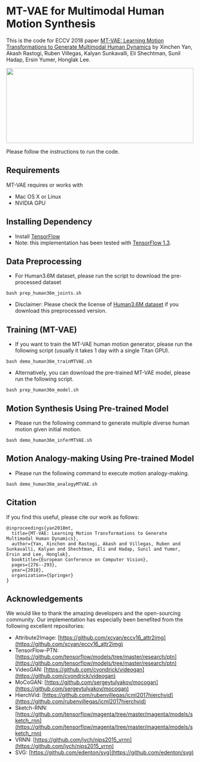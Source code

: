 # MT-VAE for Multimodal Human Motion Synthesis

This is the code for ECCV 2018 paper [MT-VAE: Learning Motion Transformations to Generate Multimodal Human Dynamics](https://arxiv.org/abs/1808.04545) by Xinchen Yan, Akash Rastogi, Ruben Villegas, Kalyan Sunkavalli, Eli Shechtman, Sunil Hadap, Ersin Yumer, Honglak Lee.

<img src="https://sites.google.com/site/skywalkeryxc/multimodal_motion/00_comb_MTVAE.gif?attredirects=0" width="500px" height="200px"/>

Please follow the instructions to run the code.

## Requirements
MT-VAE requires or works with
* Mac OS X or Linux
* NVIDIA GPU

## Installing Dependency
* Install [TensorFlow](https://www.tensorflow.org/)
* Note: this implementation has been tested with [TensorFlow 1.3](https://www.tensorflow.org/versions/r1.3/).

## Data Preprocessing
* For Human3.6M dataset, please run the script to download the pre-processed dataset
```
bash prep_human36m_joints.sh
```
* Disclaimer: Please check the license of [Human3.6M dataset](http://vision.imar.ro/human3.6m/description.php) if you download this preprocessed version.

## Training (MT-VAE)
* If you want to train the MT-VAE human motion generator, please run the following script (usually it takes 1 day with a single Titan GPU).
```
bash demo_human36m_trainMTVAE.sh
```
* Alternatively, you can download the pre-trained MT-VAE model, please run the following script.
```
bash prep_human36m_model.sh
```

## Motion Synthesis Using Pre-trained Model
* Please run the following command to generate multiple diverse human motion given initial motion.
```
bash demo_human36m_inferMTVAE.sh
```

## Motion Analogy-making Using Pre-trained Model
* Please run the following command to execute motion analogy-making.
```
bash demo_human36m_analogyMTVAE.sh
```

## Citation
If you find this useful, please cite our work as follows:
```
@inproceedings{yan2018mt,
  title={MT-VAE: Learning Motion Transformations to Generate Multimodal Human Dynamics},
  author={Yan, Xinchen and Rastogi, Akash and Villegas, Ruben and Sunkavalli, Kalyan and Shechtman, Eli and Hadap, Sunil and Yumer, Ersin and Lee, Honglak},
  booktitle={European Conference on Computer Vision},
  pages={276--293},
  year={2018},
  organization={Springer}
}
```

## Acknowledgements
We would like to thank the amazing developers and the open-sourcing community. Our implementation has especially been benefited from the following excellent repositories:
* Attribute2Image: [https://github.com/xcyan/eccv16_attr2img](https://github.com/xcyan/eccv16_attr2img)
* TensorFlow-PTN: [https://github.com/tensorflow/models/tree/master/research/ptn](https://github.com/tensorflow/models/tree/master/research/ptn)
* VideoGAN: [https://github.com/cvondrick/videogan](https://github.com/cvondrick/videogan)
* MoCoGAN: [https://github.com/sergeytulyakov/mocogan](https://github.com/sergeytulyakov/mocogan)
* HierchVid: [https://github.com/rubenvillegas/icml2017hierchvid](https://github.com/rubenvillegas/icml2017hierchvid)
* Sketch-RNN: [https://github.com/tensorflow/magenta/tree/master/magenta/models/sketch_rnn](https://github.com/tensorflow/magenta/tree/master/magenta/models/sketch_rnn)
* VRNN: [https://github.com/jych/nips2015_vrnn](https://github.com/jych/nips2015_vrnn)
* SVG: [https://github.com/edenton/svg](https://github.com/edenton/svg)


